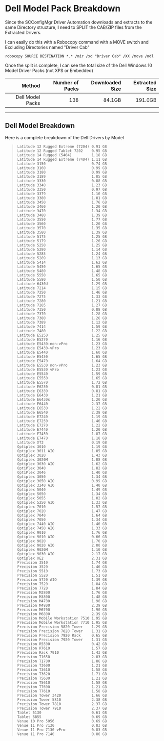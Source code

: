 # Dell Model Pack Breakdown

Since the SCConfigMgr Driver Automation downloads and extracts to the same Directory structure, I need to SPLIT the CAB/ZIP files from the Extracted Drivers.

I can easily do this with a Robocopy command with a MOVE switch and Excluding Directories named "Driver Cab"

```
robocopy SOURCE DESTINATION *.* /mir /xd "Driver Cab" /XX /move /ndl
```

Once the split is complete, I can see the total size of the Dell Windows 10 Model Driver Packs \(not XPS or Embedded\)

| Method | Number of Packs | Downloaded Size | Extracted Size |
| ---: | ---: | ---: | ---: |
| Dell Model Packs | 138 | 84.1GB | 191.0GB |

---

## Dell Model Breakdown

Here is a complete breakdown of the Dell Drivers by Model

> ```
> Latitude 12 Rugged Extreme (7204) 0.91 GB
> Latitude 12 Rugged Tablet 7202    0.95 GB
> Latitude 14 Rugged (5404)         1.18 GB
> Latitude 14 Rugged Extreme (7404) 1.11 GB
> Latitude 3150                     0.74 GB
> Latitude 3160                     0.99 GB
> Latitude 3180                     0.99 GB
> Latitude 3189                     1.05 GB
> Latitude 3330                     0.88 GB
> Latitude 3340                     1.23 GB
> Latitude 3350                     0.97 GB
> Latitude 3379                     1.10 GB
> Latitude 3380                     1.01 GB
> Latitude 3450                     1.76 GB
> Latitude 3460                     1.20 GB
> Latitude 3470                     1.34 GB
> Latitude 3480                     1.39 GB
> Latitude 3550                     1.77 GB
> Latitude 3560                     1.20 GB
> Latitude 3570                     1.35 GB
> Latitude 3580                     1.39 GB
> Latitude 5175                     1.25 GB
> Latitude 5179                     1.26 GB
> Latitude 5250                     1.25 GB
> Latitude 5280                     1.14 GB
> Latitude 5285                     1.24 GB
> Latitude 5289                     1.13 GB
> Latitude 5414                     1.62 GB
> Latitude 5450                     1.65 GB
> Latitude 5480                     1.48 GB
> Latitude 5550                     1.65 GB
> Latitude 5580                     1.50 GB
> Latitude 6430U                    1.29 GB
> Latitude 7214                     1.15 GB
> Latitude 7250                     1.46 GB
> Latitude 7275                     1.33 GB
> Latitude 7280                     1.21 GB
> Latitude 7285                     1.27 GB
> Latitude 7350                     0.88 GB
> Latitude 7370                     1.28 GB
> Latitude 7380                     1.26 GB
> Latitude 7389                     1.12 GB
> Latitude 7414                     1.59 GB
> Latitude 7480                     1.22 GB
> Latitude E5250                    1.25 GB
> Latitude E5270                    1.16 GB
> Latitude E5430-non-vPro           1.23 GB
> Latitude E5430-vPro               1.23 GB
> Latitude E5440                    1.60 GB
> Latitude E5450                    1.65 GB
> Latitude E5470                    1.64 GB
> Latitude E5530 non-vPro           1.23 GB
> Latitude E5530 vPro               1.23 GB
> Latitude E5540                    1.59 GB
> Latitude E5550                    1.65 GB
> Latitude E5570                    1.72 GB
> Latitude E6230                    0.81 GB
> Latitude E6330                    0.81 GB
> Latitude E6430                    1.21 GB
> Latitude E6430s                   1.20 GB
> Latitude E6440                    2.37 GB
> Latitude E6530                    1.22 GB
> Latitude E6540                    2.38 GB
> Latitude E7240                    1.19 GB
> Latitude E7250                    1.46 GB
> Latitude E7270                    1.22 GB
> Latitude E7440                    1.20 GB
> Latitude E7450                    1.87 GB
> Latitude E7470                    1.18 GB
> Latitude XT3                      0.19 GB
> Optiplex 3010                     1.19 GB
> Optiplex 3011 AIO                 1.05 GB
> Optiplex 3020                     1.43 GB
> Optiplex 3020M                    1.08 GB
> Optiplex 3030 AIO                 1.62 GB
> OptiPlex 3040                     1.82 GB
> OptiPlex 3046                     1.40 GB
> Optiplex 3050                     1.34 GB
> Optiplex 3050 AIO                 0.99 GB
> Optiplex 3240 AIO                 1.40 GB
> Optiplex 5040                     1.49 GB
> Optiplex 5050                     1.34 GB
> Optiplex 5055                     1.02 GB
> Optiplex 5250 AIO                 1.33 GB
> Optiplex 7010                     1.57 GB
> Optiplex 7020                     1.47 GB
> Optiplex 7040                     1.64 GB
> Optiplex 7050                     1.34 GB
> Optiplex 7440 AIO                 1.40 GB
> Optiplex 7450 AIO                 1.33 GB
> Optiplex 9010                     1.76 GB
> Optiplex 9010 AIO                 0.66 GB
> Optiplex 9020                     1.70 GB
> Optiplex 9020 AIO                 2.00 GB
> Optiplex 9020M                    1.10 GB
> Optiplex 9030 AIO                 2.17 GB
> Optiplex XE2                      2.31 GB
> Precision 3510                    1.74 GB
> Precision 3520                    1.46 GB
> Precision 5510                    1.73 GB
> Precision 5520                    1.51 GB
> Precision 5720 AIO                1.39 GB
> Precision 7520                    1.84 GB
> Precision 7720                    1.84 GB
> Precision M2800                   1.76 GB
> Precision M3800                   1.48 GB
> Precision M4700                   1.90 GB
> Precision M4800                   2.39 GB
> Precision M6700                   1.90 GB
> Precision M6800                   2.39 GB
> Precision Mobile Workstation 7510 1.95 GB
> Precision Mobile Workstation 7710 1.95 GB
> Precision Precision 5820 Tower    1.29 GB
> Precision Precision 7820 Tower    1.31 GB
> Precision Precision 7920 Rack     0.65 GB
> Precision Precision 7920 Tower    1.31 GB
> Precision R5500                   0.42 GB
> Precision R7610                   1.57 GB
> Precision Rack 7910               1.43 GB
> Precision T1650                   2.03 GB
> Precision T1700                   1.86 GB
> Precision T3600                   1.21 GB
> Precision T3610                   1.58 GB
> Precision T3620                   1.71 GB
> Precision T5600                   1.21 GB
> Precision T5610                   1.58 GB
> Precision T7600                   1.21 GB
> Precision T7610                   1.58 GB
> Precision Tower 3420              1.66 GB
> Precision Tower 5810              2.38 GB
> Precision Tower 7810              2.37 GB
> Precision Tower 7910              2.37 GB
> Tablet 5130                       0.61 GB
> Tablet 5855                       0.69 GB
> Venue 10 Pro 5056                 0.69 GB
> Venue 11 Pro 7130                 0.83 GB
> Venue 11 Pro 7130 vPro            0.83 GB
> Venue 11 Pro 7140                 0.86 GB
> ```



